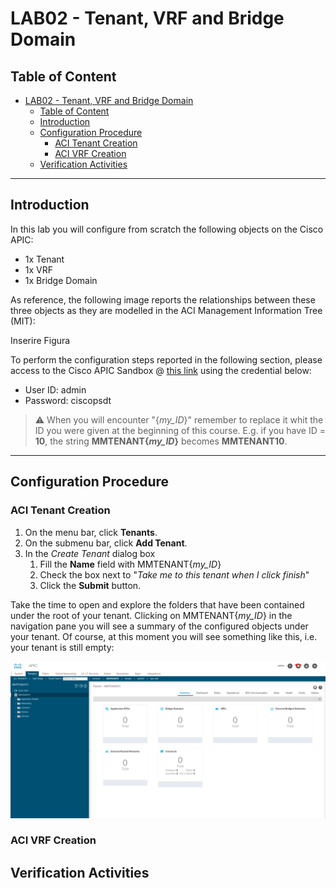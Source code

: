# LAB02 - Tenant, VRF and Bridge Domain

## Table of Content
- [LAB02 - Tenant, VRF and Bridge Domain](#lab02---tenant-vrf-and-bridge-domain)
  - [Table of Content](#table-of-content)
  - [Introduction](#introduction)
  - [Configuration Procedure](#configuration-procedure)
    - [ACI Tenant Creation](#aci-tenant-creation)
    - [ACI VRF Creation](#aci-vrf-creation)
  - [Verification Activities](#verification-activities)

---

## Introduction

In this lab you will configure from scratch the following objects on the Cisco APIC:
- 1x Tenant
- 1x VRF
- 1x Bridge Domain

As reference, the following image reports the relationships between these three objects as they are modelled in the ACI Management Information Tree (MIT):

Inserire Figura

To perform the configuration steps reported in the following section, please access to the Cisco APIC Sandbox @ [this link](https://sandboxapicdc.cisco.com/#) using the credential below:

- User ID: admin
- Password: ciscopsdt

> :warning: When you will encounter "{*my_ID*}" remember to replace it whit the ID you were given at the beginning of this course. E.g. if you have ID = **10**, the string **MMTENANT{*my_ID*}** becomes **MMTENANT10**.

---

## Configuration Procedure

### ACI Tenant Creation

1. On the menu bar, click **Tenants**.
2. On the submenu bar, click **Add Tenant**.
3. In the _Create Tenant_ dialog box
   1. Fill the **Name** field with MMTENANT{*my_ID*}
   2. Check the box next to "_Take me to this tenant when I click finish_"
   3. Click the **Submit** button.

Take the time to open and explore the folders that have been contained under the root of your tenant. Clicking on MMTENANT{*my_ID*} in the navigation pane you will see a summary of the configured objects under your tenant. Of course, at this moment you will see something like this, i.e. your tenant is still empty:

![tenant_summary](images/tenant_summary.png)


### ACI VRF Creation



## Verification Activities


